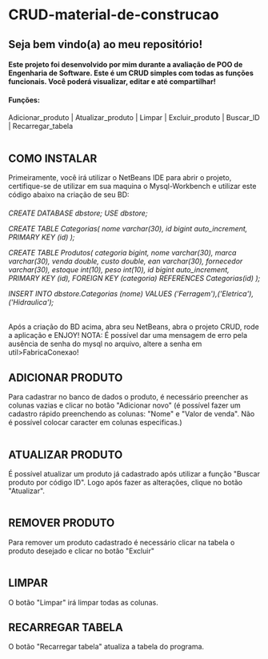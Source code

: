 # CRUD-material-de-construcao

<h2>Seja bem vindo(a) ao meu repositório!</h2>
<h4>Este projeto foi desenvolvido por mim durante a avaliação de POO de Engenharia de Software. Este é um CRUD simples com todas as funções funcionais. Você poderá visualizar, editar e até compartilhar!</h4>
<h4>Funções:</h4> <p>Adicionar_produto  |  Atualizar_produto  |  Limpar  |  Excluir_produto  |  Buscar_ID  |  Recarregar_tabela</p>

<img src="https://github.com/user-attachments/assets/99ec9aa9-b767-48f9-a273-5e20a8495d72" alt="">

<h2>COMO INSTALAR</h2>
<p>Primeiramente, você irá utilizar o NetBeans IDE para abrir o projeto, certifique-se de utilizar em sua maquina o Mysql-Workbench e utilizar este código abaixo na criação de seu BD:</p>
<h6>
CREATE DATABASE dbstore;
USE dbstore;
 
CREATE TABLE Categorias(
	nome varchar(30),
    id bigint auto_increment,
    PRIMARY KEY (id)
);
 
CREATE TABLE Produtos(
	categoria bigint,
    nome varchar(30),
    marca varchar(30),
    venda double,
    custo double,
    ean varchar(30),
    fornecedor varchar(30),
    estoque int(10),
    peso int(10),
    id bigint auto_increment,
    PRIMARY KEY (id),
    FOREIGN KEY (categoria) REFERENCES Categorias(id)
);

INSERT INTO dbstore.Categorias (nome) VALUES ('Ferragem'),('Eletrica'),('Hidraulica');
 </h6>
<p>Após a criação do BD acima, abra seu NetBeans, abra o projeto CRUD, rode a aplicação e ENJOY! NOTA: É possível dar uma mensagem de erro pela ausência de senha do mysql no arquivo, altere a senha em util>FabricaConexao! </p>

<h2>ADICIONAR PRODUTO</h2>
<p>Para cadastrar no banco de dados o produto, é necessário preencher as colunas vazias e clicar no botão "Adicionar novo" (é possível fazer um cadastro rápido preenchendo as colunas: "Nome" e "Valor de venda". Não é possível colocar caracter em colunas especificas.)</p>
<img src="https://github.com/user-attachments/assets/98bd1d3c-f0ba-4d0b-8098-b6b2f361391a" alt="">

<h2>ATUALIZAR PRODUTO</h2>
<p>É possível atualizar um produto já cadastrado após utilizar a função "Buscar produto por código ID". Logo após fazer as alterações, clique no botão "Atualizar". </p>
<img src="https://github.com/user-attachments/assets/7e1bd4e5-c28f-46bf-b4a0-13c3fb47ef79" alt="">

<h2>REMOVER PRODUTO</h2>
<p>Para remover um produto cadastrado é necessário clicar na tabela o produto desejado e clicar no botão "Excluir"</p>
<img src="https://github.com/user-attachments/assets/13d79f08-ade4-48f3-bd20-ac9f08c39bce" alt="">

<h2>LIMPAR</h2>
<p>O botão "Limpar" irá limpar todas as colunas.</p>

<h2>RECARREGAR TABELA</h2>
<p>O botão "Recarregar tabela" atualiza a tabela do programa. </p>

